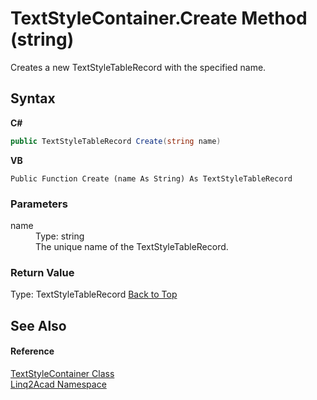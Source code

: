 # TextStyleContainer.Create Method (string)
 

Creates a new TextStyleTableRecord with the specified name.

## Syntax

**C#**<br />
``` C#
public TextStyleTableRecord Create(string name)
```

**VB**<br />
``` VB
Public Function Create (name As String) As TextStyleTableRecord
```


### Parameters
<dl><dt>name</dt><dd>Type: string<br />The unique name of the TextStyleTableRecord.</dd></dl>

### Return Value
Type: TextStyleTableRecord
<a href="#TextStyleContainerCreate-Method-string">Back to Top</a>

## See Also


#### Reference
<a href="T_Linq2Acad_TextStyleContainer.md#TextStyleContainer-Class">TextStyleContainer Class</a><br /><a href="N_Linq2Acad.md#Linq2Acad-Namespace">Linq2Acad Namespace</a><br />
